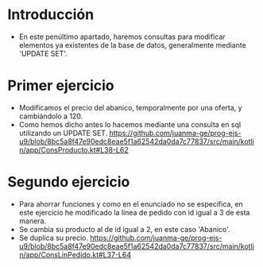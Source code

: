 # Introducción
- En este penúltimo apartado, haremos consultas para modificar elementos ya existentes de la base de datos, generalmente mediante 'UPDATE SET'.
# Primer ejercicio
- Modificamos el precio del abanico, temporalmente por una oferta, y cambiándolo a 120.
- Como hemos dicho antes lo hacemos mediante una consulta en sql utilizando un UPDATE SET.
https://github.com/juanma-ge/prog-ejs-u9/blob/8bc5a8f47e90edc8eae5f1a62542da0da7c77837/src/main/kotlin/app/ConsProducto.kt#L38-L62
# Segundo ejercicio
- Para ahorrar funciones y como en el enunciado no se especifica, en este ejercicio he modificado la línea de pedido con id igual a 3 de esta manera.
- Se cambia su producto al de id igual a 2, en este caso 'Abanico'.
- Se duplica su precio.
https://github.com/juanma-ge/prog-ejs-u9/blob/8bc5a8f47e90edc8eae5f1a62542da0da7c77837/src/main/kotlin/app/ConsLinPedido.kt#L37-L64
